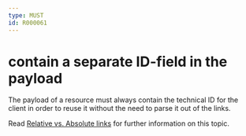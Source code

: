 ```yaml
---
type: MUST
id: R000061
---
```


# contain a separate ID-field in the payload

The payload of a resource must always contain the technical ID for the client in order to reuse it without the need to parse it out of the links.

Read [Relative vs. Absolute links](./../../../references/relative-vs-absolute-uris.md) for further information on this topic.
